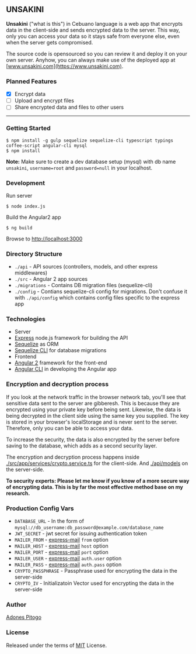 UNSAKINI
-----------

**Unsakini** ("what is this") in Cebuano language is a web app that encrypts data in the client-side and sends encrypted data to the server. This way, only you can access your data so it stays safe from everyone else, even when the server gets compromised.

The source code is opensourced so you can review it and deploy it on your own server. Anyhow, you can always make use of the deployed app at [www.unsakini.com](https://www.unsakini.com).

### Planned Features
- [x] Encrypt data
- [ ] Upload and encrypt files
- [ ] Share encrypted data and files to other users

-------------------------
### Getting Started
```
$ npm install -g gulp sequelize sequelize-cli typescript typings coffee-script angular-cli mysql
$ npm install
```

**Note:** Make sure to create a dev database setup (mysql) with db name `unsakini`, `username=root` and `password=null` in your localhost.

### Development

Run server
```
$ node index.js
```
Build the Angular2 app
```
$ ng build
```
Browse to [http://localhost:3000](http://localhost:3000)

### Directory Structure
 - `./api` - API sources (controllers, models, and other express middlewares)
 - `./src` - Angular 2 app sources
 - `./migrations` - Contains DB migration files (sequelize-cli)
 - `./config` - Contians sequelize-cli config for migrations. Don't confuse it with `./api/config` which contains config files specific to the express app

### Technologies
 - Server
  - [Express](http://expressjs.com/) node.js framework for building the API
  - [Sequelize](http://docs.sequelizejs.com/en/v3/) as ORM
  - [Sequelize CLI](http://docs.sequelizejs.com/en/v3/docs/migrations/) for database migrations
 - Frontend
  - [Angular 2](https://angular.io/) framework for the front-end
  - [Angular CLI](https://cli.angular.io/) in developing the Angular app

### Encryption and decryption process
If you look at the network traffic in the browser network tab, you'll see that sensitive data sent to the server are gibberesh. This is because they are encrypted using your private key before being sent. Likewise, the data is being decrypted in the client side using the same key you supplied. The key is stored in your browser's localStorage and is never sent to the server. Therefore, only you can be able to access your data.

To increase the security, the data is also encrypted by the server before saving to the database, which adds as a second security layer.

The encryption and decryption process happens inside [./src/app/services/crypto.service.ts](./src/app/services/crypto.service.ts) for the client-side. And [./api/models](./api/models) on the server-side.

**To security experts: Please let me know if you know of a more secure way of encrypting data. This is by far the most effective method base on my research.**

### Production Config Vars

 - `DATABASE_URL` - In the form of `mysql://db_username:db_password@example.com/database_name`
 - `JWT_SECRET` - jwt secret for issuing authentication token
 - `MAILER_FROM` - [express-mail](https://github.com/sorich87/express-mail) `from` option
 - `MAILER_HOST` - [express-mail](https://github.com/sorich87/express-mail) `host` option
 - `MAILER_PORT` - [express-mail](https://github.com/sorich87/express-mail) `port` option
 - `MAILER_USER` - [express-mail](https://github.com/sorich87/express-mail) `auth.user` option
 - `MAILER_PASS` - [express-mail](https://github.com/sorich87/express-mail) `auth.pass` option
 - `CRYPTO_PASSPHRASE` - Passphrase used for encrypting the data in the server-side
 - `CRYPTO_IV` - Initializatoin Vector used for encrypting the data in the server-side

### Author
[Adones Pitogo](http://adonespitogo.com)

### License
Released under the terms of [MIT](https://opensource.org/licenses/MIT) License.
